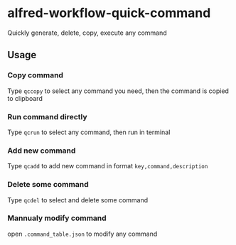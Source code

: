 # alfred-workflow-quick-command
Quickly generate, delete, copy, execute any command




## Usage

### Copy command

Type ```qccopy``` to select any command you need, then the command is copied to clipboard

### Run command directly

Type ```qcrun``` to select any command, then run in terminal

### Add new command
Type ```qcadd``` to add new command in format ```key,command,description```

### Delete some command
Type ```qcdel``` to select and delete some command

### Mannualy modify command
open ```.command_table.json``` to modify any command


